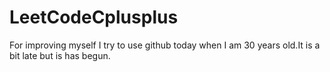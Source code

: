 # LeetCodeCplusplus
For improving myself
I try to use github today when I am 30 years old.It is a bit late but is has begun.
